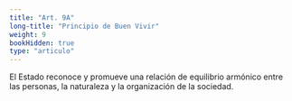 ```yaml
---
title: "Art. 9A"
long-title: "Principio de Buen Vivir"
weight: 9
bookHidden: true
type: "articulo"
---
```


El Estado reconoce y promueve una relación de equilibrio armónico entre las personas, la naturaleza y la organización de la sociedad.
